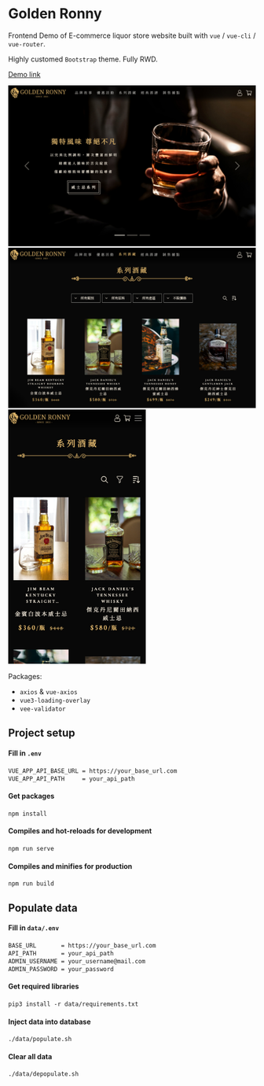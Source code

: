 # Golden Ronny

Frontend Demo of E-commerce liquor store website built with `vue` / `vue-cli` / `vue-router`.

Highly customed `Bootstrap` theme. Fully RWD.

[Demo link](https://zasper32171.github.io/golden_ronny/)

<img src="https://github.com/zasper32171/Vue_E-commerce_demo/blob/master/screenshots/screenshot-0.jpg" alt="Home Page" width="640"/>
<img src="https://github.com/zasper32171/Vue_E-commerce_demo/blob/master/screenshots/screenshot-1.jpg" alt="ProductsPage" width="640"/>
<img src="https://github.com/zasper32171/Vue_E-commerce_demo/blob/master/screenshots/screenshot-2.jpg" alt="Products Page on Mobile" width="280"/>

Packages:

- `axios` & `vue-axios`
- `vue3-loading-overlay`
- `vee-validator`

## Project setup

#### Fill in `.env`

```
VUE_APP_API_BASE_URL = https://your_base_url.com
VUE_APP_API_PATH     = your_api_path
```

#### Get packages

```
npm install
```

#### Compiles and hot-reloads for development

```
npm run serve
```

#### Compiles and minifies for production

```
npm run build
```

## Populate data

#### Fill in `data/.env`

```
BASE_URL       = https://your_base_url.com
API_PATH       = your_api_path
ADMIN_USERNAME = your_username@mail.com
ADMIN_PASSWORD = your_password
```

#### Get required libraries

```
pip3 install -r data/requirements.txt
```

#### Inject data into database

```
./data/populate.sh
```

#### Clear all data

```
./data/depopulate.sh
```
